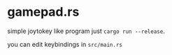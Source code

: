 # gamepad.rs

simple joytokey like program just `cargo run --release`.

you can edit keybindings in `src/main.rs`